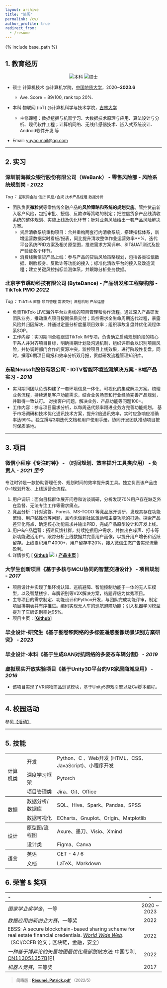 ```yaml
---
layout: archive
title: "简历"
permalink: /cv/
author_profile: true
redirect_from:
  - /resume
---
```


{% include base_path %}

<!-- <b style="font-size: 1.5em;">
    PDF:&nbsp;
    <a href="https://dcdn.it120.cc/2022/04/08/35323038-41c0-4796-9b9b-3257c591cfe7.pdf">resume[2022/3]</a>
</b> -->

## 1. 教育经历

<p align="center">
  <a><img src="https://img.shields.io/badge/B.Eng.-Jilin%20Univ.-blue.svg" alt="本科"></a> 
  <a><img src="https://img.shields.io/badge/M.Eng.-China Univ. of Geo.-skyblue.svg" alt="硕士"></a>  
</p>

* 硕士 计算机技术 @计算机学院，[中国地质大学](https://en.cug.edu.cn/)，2020~**2023.6**
  * Ave. Score = 89/100, rank top 20%.
* 本科 物联网 (IoT) @计算机科学与技术学院，[吉林大学](http://global.jlu.edu.cn/)
  * 主修课程：数据挖掘与机器学习、大数据技术原理与应用、算法设计与分析、现代软件工程；计算机网络、无线传感器技术、嵌入式系统设计、Android软件开发 等
  
* <i class="fa fa-fw fa-envelope"></i> <font style="font-size: 1em;">Email: <a href="mailto:yuyao.mail@qq.com.com">yuyao.mail@qq.com</a></font>

---

## 2. 实习

### **深圳前海微众银行股份有限公司（WeBank）** - 零售风险部 - 风险系统规划岗 - *2022*
*Tag：* `互联网金融` `信贷` `风控/合规` `技术产品经理` `数据分析`
* 团队负责**微粒贷**等零售线金融产品的**风险策略和系统的规划实施**。管控贷前新入客户风险，包括审批、授信、反欺诈等策略的制定；把控信贷多产品线清收系统的整体规划、实施上线及优化环节；针对业务风险给出一套产品风险解决方案。
  * 贷后清收系统重构项目：合并重构两套行内清收系统，搭建指标体系，新增运营数据实时看板/报表，同比提升清收整体作业运营效率**%。迭代平台系统PRD方案及相关原型图，推进需求方案评审、SIT&UAT测试及投产验证各个环节。
  * 消费线新信贷产品上线：参与产品的贷后风险策略规划，包括各类征信数据、刷脸核身、反欺诈等功能的接入；标准化清收平台的接入及改造流程；建立关键风控指标监测体系，并跟踪分析业务数据。



### **北京字节跳动科技有限公司 (ByteDance)** - 产品研发和工程架构部 - TikTok PMO *2022*
*Tag：* `TikTok` `直播` `项目管理` `需求交付` `流程机制` `产品运营`

* 负责TikTok-LIVE海外平台业务线的项目管理和协作流程。通过深入产品研发团队业务，推动重点项目按期保质交付；监控需求全生命周期迭代过程，暴露风险并归因解决，并通过定量分析度量项目效率；组织事故复盘并优化流程体系SOP。
* 工作内容：实习期间全程跟进TikTok IM专项，负责确立启动规划阶段的核心干系人并对齐项目目标，明确排期计划及沟通机制，组织评审会以识别项目风险，并协调跨部门合作的资源冲突，监控项目上线效果，进行阶段性复盘。同时，撰写6期项目周报和效率分析双月报，贡献研发流程管理知识库。



<!-- * **携程集团有限公司** - 酒店住宿部门 - 用户流量产品经理 实习 - *2022*  -->

### **东软Neusoft股份有限公司** - IOTV智能环境监测解决方案 - B端产品实习 - *2018*
* 实习期间团队负责构建了一套环境信息一体化、可视化的集成解决方案。梳理业务流程，持续满足客户功能需求，结合业务场景和行业经验完善产品规划，并取得一致认可。 对接客户问题，解决业务、产品功能等问题100+。
* 工作内容：参与项目需求分析，以每周迭代频率跟进业务方完善功能规划。 基于市场调研和技术优化通讯技术方案，提升2倍通讯效率，实时应急响应准确率达99%。独立撰写3期迭代文档和用户使用手册。协同开发团队推动项目按时保质落地。

---  

## 3. 项目

### **微信小程序《专注时钟》** - （时间规划、效率提升工具类应用） - 负责人 - *2021 至今*

专注时钟是一款协助管理任务、规划时间的效率提升类工具。独立负责该产品由0~1规划开发、上线运营全流程。
  1. 用户调研：面向目标群体展开问卷和访谈调研，分析发现70%用户存在缺乏外在监督、无法专注工作等需求痛点。
  2. 竞品分析：针对滴答、Forest、MS-TODO 等竞品展开调研，发现其存在功能繁琐、用户黏性低等问题，且均未做到社区激励和主要功能的打通。探索产品差异化亮点，确定核心功能需求并输出PRD，完成产品原型设计和开发上线。
  3. 用户&产品运营：搭建反馈社群，持续挖掘用户需求，并推出白噪声、打卡等新功能激活用户。跟踪分析上线数据并完善用户画像，以提升用户增长和活跃留存。上线累积用户4000+，用户留存率20%，接入微信生态广告实现流量盈利。
  4. 详情参见 [ [**Github**](https://github.com/realyao/WXminiprogram-Focus-clock) <img src="https://img.shields.io/github/stars/realyao/WXminiprogram-Focus-clock"> / [**产品主页**](https://realyao.github.io/foclock) ] 


### **大学生创新项目《基于多核与MCU协同的智慧交通设计》** - 项目规划 - *2017*
  * 项目设计并实现了集环境认知、巡航避障、智能控制功能于一体的无人车模型，以及智慧楼宇、车牌识别等V2X解决方案，结题评级为优秀项目。
  * 主导项目的需求制定、功能设计和Python开发，与团队完成功能评审，制定项目排期表并有序推进。编码实现无人车的巡航避障功能；引入机器学习模型提升了车牌识别率达95%。
  * 项目主页：[[**Github**]](https://github.com/realyao/ITS)

### 毕业设计-研究生《基于图卷积网络的多标签遥感图像场景识别方案研究》 - *2023*
### 毕业设计-本科《基于生成GAN对抗网络的多姿态车辆分割》 - *2019*

### 虚拟现实开放实验项目《基于Unity3D平台的VR家居商城应用》 - *2016*
  * 该项目实现了VR购物商品浏览模块，基于Unity5游戏引擎以及C#脚本编程。

---

## 4. 校园活动
参见[【活动】](https://realyao.xyz/cv/blogs/)

---

## 5. 技能

<!-- * *计算机类*
  * 开发：Python、C/C++、HTML、CSS、JavaScript
  * 深度学习框架：Pytorch
* *数据分析/数据库*
  * SQL、Pandas、Excel、SPSS
  * 数据可视化：Gnuplot、Origin、Matplotlib
* *绘图*
  * 原型图：Axure、墨刀
  * 流程图等：Xmind、Visio
  * 设计类：Figma、Canva
* *语言*
  * 英语通过 CET - 4 / 6 -->

<table>
<tbody>
  <tr>
    <td rowspan="3">计算机类</td>
    <td>开发</td>
    <td>Python、C 、Web开发 (HTML、CSS、JavaScript)、小程序开发</td>
  </tr>
  <tr>
    <td>深度学习框架</td>
    <td>Pytorch</td>
  </tr>
  <tr>
    <td>项目管理类</td>
    <td>Jira、Git、Office</td>
  </tr>
</tbody>
<tbody>
  <tr>
    <td rowspan="2">数据</td>
    <td>数据分析/数据库</td>
    <td>SQL、Hive、Spark、Pandas、SPSS</td>
  </tr>
  <tr>
    <td>数据可视化</td>
    <td>ECharts、Gnuplot、Origin、Matplotlib</td>
  </tr>
</tbody>
<tbody>
  <tr>
    <td rowspan="3">设计</td>
    <td>原型图/流程图</td>
    <td>Axure、墨刀、Visio、Xmind</td>
  </tr>
  <tr>
    <td>设计类</td>
    <td>Figma、Canva</td>
  </tr>
</tbody>
<tbody>
<tr>
    <td rowspan="2">语言</td>
    <td>英语</td>
    <td>CET - 4 / 6</td>
  </tr>
    <tr>
    <td>文档</td>
    <td>LaTeX、Markdown</td>
  </tr>
</tbody>
</table>


## 6. 荣誉 & 奖项


| - | - |
| :---- | :----: |
| *国家学业奖学金*，一等              | 2020 ~ 2023 |
| *数据应用创新创业大赛*，一等奖              | 2022 |
| EBSS: A secure blockchain-based sharing scheme for real estate financial credentials. [*World Wide Web*](https://doi.org/10.1007/s11280-022-01106-2).（SCI/CCFB 论文；区块链，金融，安全） | 2022 |
| *一种基于博弈论的矢量地图最优化局部脱敏方法:* 中国专利, [CN113051357B[P]](https://kns.cnki.net/kcms/detail/detail.aspx?dbcode=SCPD&dbname=SCPD202204&filename=CN113051357B) | 2022 |
| *机器人竞赛*，三等奖 | 2017 |



<blockquote style="font-size:0.9em">简略版：<b><a href="https://dcdn.it120.cc/2022/04/28/485b4ce7-59b8-4f3e-91ce-516008b0f405.pdf">Résumé_Patrick.pdf</a></b> （2022/5）</blockquote>

